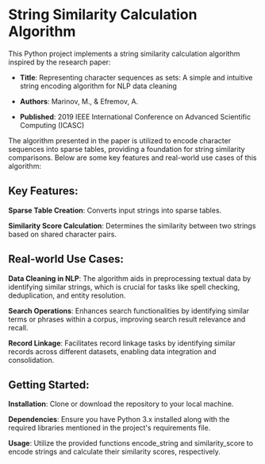 # String Similarity Calculation Algorithm

This Python project implements a string similarity calculation algorithm inspired by the research paper:

 - **Title**: Representing character sequences as sets: A simple and intuitive string encoding algorithm for NLP data cleaning

 - **Authors**: Marinov, M., & Efremov, A.

 - **Published**: 2019 IEEE International Conference on Advanced Scientific Computing (ICASC)

The algorithm presented in the paper is utilized to encode character sequences into sparse tables, providing a foundation for string similarity comparisons. Below are some key features and real-world use cases of this algorithm:

## Key Features:

**Sparse Table Creation**: Converts input strings into sparse tables.

**Similarity Score Calculation**: Determines the similarity between two strings based on shared character pairs.

## Real-world Use Cases:

**Data Cleaning in NLP**: The algorithm aids in preprocessing textual data by identifying similar strings, which is crucial for tasks like spell checking, deduplication, and entity resolution.

**Search Operations**: Enhances search functionalities by identifying similar terms or phrases within a corpus, improving search result relevance and recall.

**Record Linkage**: Facilitates record linkage tasks by identifying similar records across different datasets, enabling data integration and consolidation.

## Getting Started:

**Installation**: Clone or download the repository to your local machine.

**Dependencies**: Ensure you have Python 3.x installed along with the required libraries mentioned in the project's requirements file.

**Usage**: Utilize the provided functions encode_string and similarity_score to encode strings and calculate their similarity scores, respectively.

